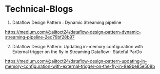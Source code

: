 # Technical-Blogs


1. Dataflow Design Pattern : Dynamic Streaming pipeline

https://medium.com/@ajitoct24/dataflow-design-pattern-dynamic-streaming-pipeline-2ed79bf28b97

2. Dataflow Design Pattern: Updating in-memory configuration with External trigger on the fly in Streaming Dataflow : Stateful ParDo

https://medium.com/@ajitoct24/dataflow-design-pattern-updating-in-memory-configuration-with-external-trigger-on-the-fly-in-8e9be85e508b
